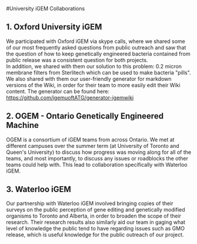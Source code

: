 
#University iGEM Collaborations

## 1. Oxford University iGEM   
We participated with Oxford iGEM via skype calls, where we shared some of our most frequently asked questions from public outreach and saw that the question of how to keep genetically engineered bacteria contained from public release was a consistent question for both projects.   
In addition, we shared with them our solution to this problem: 0.2 micron membrane filters from Sterlitech which can be used to make bacteria "pills". We also shared with them our user-friendly generator for markdown versions of the Wiki, in order for their team to more easily edit their Wiki content. The generator can be found here: https://github.com/igemuoftATG/generator-igemwiki

## 2. OGEM - Ontario Genetically Engineered Machine   
OGEM is a consortium of iGEM teams from across Ontario. We met at different campuses over the summer term (at University of Toronto and Queen's University) to discuss how progress was moving along for all of the teams, and most importantly, to discuss any issues or roadblocks the other teams could help with. This lead to collaboration specifically with Waterloo iGEM. 

## 3. Waterloo iGEM  
Our partnership with Waterloo iGEM involved bringing copies of their surveys on the public perception of gene editing and genetically modified organisms to Toronto and Alberta, in order to broaden the scope of their research. Their research results also similarly aid our team in gaging what level of knowledge the public tend to have regarding issues such as GMO release, which is useful knowledge for the public outreach of our project. 

